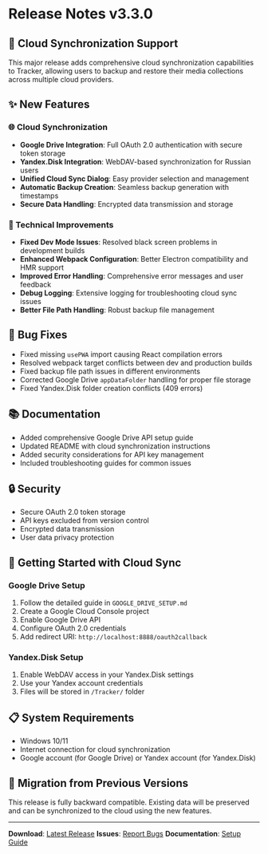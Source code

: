 # Release Notes v3.3.0

## 🎉 Cloud Synchronization Support

This major release adds comprehensive cloud synchronization capabilities to Tracker, allowing users to backup and restore their media collections across multiple cloud providers.

## ✨ New Features

### 🌐 Cloud Synchronization
- **Google Drive Integration**: Full OAuth 2.0 authentication with secure token storage
- **Yandex.Disk Integration**: WebDAV-based synchronization for Russian users
- **Unified Cloud Sync Dialog**: Easy provider selection and management
- **Automatic Backup Creation**: Seamless backup generation with timestamps
- **Secure Data Handling**: Encrypted data transmission and storage

### 🔧 Technical Improvements
- **Fixed Dev Mode Issues**: Resolved black screen problems in development builds
- **Enhanced Webpack Configuration**: Better Electron compatibility and HMR support
- **Improved Error Handling**: Comprehensive error messages and user feedback
- **Debug Logging**: Extensive logging for troubleshooting cloud sync issues
- **Better File Path Handling**: Robust backup file management

## 🐛 Bug Fixes
- Fixed missing `usePWA` import causing React compilation errors
- Resolved webpack target conflicts between dev and production builds
- Fixed backup file path issues in different environments
- Corrected Google Drive `appDataFolder` handling for proper file storage
- Fixed Yandex.Disk folder creation conflicts (409 errors)

## 📚 Documentation
- Added comprehensive Google Drive API setup guide
- Updated README with cloud synchronization instructions
- Added security considerations for API key management
- Included troubleshooting guides for common issues

## 🔒 Security
- Secure OAuth 2.0 token storage
- API keys excluded from version control
- Encrypted data transmission
- User data privacy protection

## 🚀 Getting Started with Cloud Sync

### Google Drive Setup
1. Follow the detailed guide in `GOOGLE_DRIVE_SETUP.md`
2. Create a Google Cloud Console project
3. Enable Google Drive API
4. Configure OAuth 2.0 credentials
5. Add redirect URI: `http://localhost:8888/oauth2callback`

### Yandex.Disk Setup
1. Enable WebDAV access in your Yandex.Disk settings
2. Use your Yandex account credentials
3. Files will be stored in `/Tracker/` folder

## 📋 System Requirements
- Windows 10/11
- Internet connection for cloud synchronization
- Google account (for Google Drive) or Yandex account (for Yandex.Disk)

## 🔄 Migration from Previous Versions
This release is fully backward compatible. Existing data will be preserved and can be synchronized to the cloud using the new features.

---

**Download**: [Latest Release](https://github.com/alwdis/Tracker/releases/latest)
**Issues**: [Report Bugs](https://github.com/alwdis/Tracker/issues)
**Documentation**: [Setup Guide](GOOGLE_DRIVE_SETUP.md)
